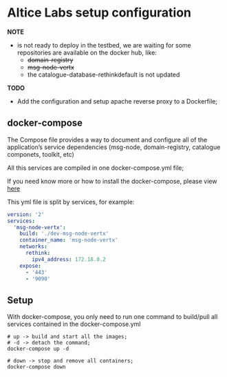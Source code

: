 # Altice Labs setup configuration

**NOTE**
  - is not ready to deploy in the testbed, we are waiting for some repositories are available on the docker hub, like:
    - ~~domain-registry~~
    - ~~msg-node-vertx~~
    - the catalogue-database-rethinkdefault is not updated

**TODO**
  - Add the configuration and setup apache reverse proxy to a Dockerfile;


## docker-compose

The Compose file provides a way to document and configure all of the application’s service dependencies (msg-node, domain-registry, catalogue componets, toolkit, etc)

All this services are compiled in one docker-compose.yml file;

If you need know more or how to install the docker-compose, please view [here](https://docs.docker.com/compose/overview/)

This yml file is split by services, for example:

```yml
version: '2'
services:
  'msg-node-vertx':
    build: './dev-msg-node-vertx'
    container_name: 'msg-node-vertx'
    networks:
      rethink:
        ipv4_address: 172.18.0.2
    expose:
      - '443'
      - '9090'
```

## Setup

With docker-compose, you only need to run one command to build/pull all services contained in the docker-compose.yml

```shell
# up -> build and start all the images;
# -d -> detach the command;
docker-compose up -d
```

```shell
# down -> stop and remove all containers;
docker-compose down
```
